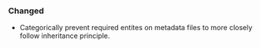 <!--
A new scriv changelog fragment.

Uncomment the section that is right (remove the HTML comment wrapper).
For top level release notes, leave all the headers commented out.
-->

<!--
### Added

- A bullet item for the Added category.

-->
### Changed

- Categorically prevent required entites on metadata files to more closely follow inheritance principle.

<!--
### Fixed

- A bullet item for the Fixed category.

-->
<!--
### Deprecated

- A bullet item for the Deprecated category.

-->
<!--
### Removed

- A bullet item for the Removed category.

-->
<!--
### Security

- A bullet item for the Security category.

-->
<!--
### Infrastructure

- A bullet item for the Infrastructure category.

-->
